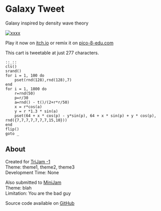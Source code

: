 # Galaxy Tweet
Galaxy inspired by density wave theory


[![xxxx]()](https://caterpillargames.itch.io/galaxy-tweet)


Play it now on [itch.io](https://caterpillargames.itch.io/galaxy-tweet) or remix it on [pico-8-edu.com](https://www.pico-8-edu.com/?c=Y2xzKDcp&g=w-w-w-w1HQHw-w2Xw-w3Xw-w2HQH)


This cart is tweetable at just 277 characters.

<pre><code>::_::
cls()
srand()
for i = 1, 100 do
	pset(rnd(128),rnd(128),7)
end
for i = 1, 1800 do
	r=rnd(50)
	p=r/30
	a=rnd() - t()/(2+r*r/50)
	x = r*cos(a)
	y = r *1.3 * sin(a)
	pset(64 + x * cos(p) - y*sin(p), 64 + x * sin(p) + y * cos(p), rnd({7,7,7,7,7,7,7,15,10}))
end
flip()
goto _</code></pre>





## About
Created for [TriJam -1](https://itch.io/jam/trijam--1/entries)  
Theme: theme1, theme2, theme3  
Development Time: None  

Also submitted to [MiniJam]()  
Theme: blah  
Limitation: You are the bad guy  




Source code available on [GitHub](https://github.com/CaterpillarGames/pico8-games/tree/master/carts/galaxy-tweet)

